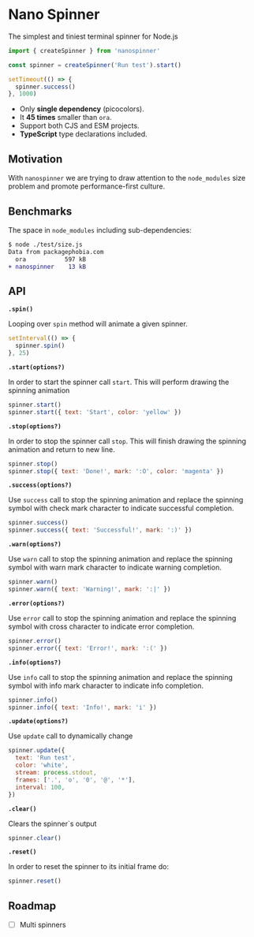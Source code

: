 # Nano Spinner

The simplest and tiniest terminal spinner for Node.js

```js
import { createSpinner } from 'nanospinner'

const spinner = createSpinner('Run test').start()

setTimeout(() => {
  spinner.success()
}, 1000)
```

- Only **single dependency** (picocolors).
- It **45 times** smaller than `ora`.
- Support both CJS and ESM projects.
- **TypeScript** type declarations included.

## Motivation

With `nanospinner` we are trying to draw attention to the `node_modules` size problem and promote performance-first culture.

## Benchmarks

The space in `node_modules` including sub-dependencies:

```diff
$ node ./test/size.js
Data from packagephobia.com
  ora           597 kB
+ nanospinner    13 kB
```

## API
__`.spin()`__

Looping over `spin` method will animate a given spinner.

```js
setInterval(() => {
  spinner.spin()
}, 25)
```

__`.start(options?)`__

In order to start the spinner call `start`. This will perform drawing the spinning animation

```js
spinner.start()
spinner.start({ text: 'Start', color: 'yellow' })
```

__`.stop(options?)`__

In order to stop the spinner call `stop`. This will finish drawing the spinning animation and return to new line.

```js
spinner.stop()
spinner.stop({ text: 'Done!', mark: ':O', color: 'magenta' })
```

__`.success(options?)`__

Use `success` call to stop the spinning animation and replace the spinning symbol with check mark character to indicate successful completion.

```js
spinner.success()
spinner.success({ text: 'Successful!', mark: ':)' })
```

__`.warn(options?)`__

Use `warn` call to stop the spinning animation and replace the spinning symbol with warn mark character to indicate warning completion.

```js
spinner.warn()
spinner.warn({ text: 'Warning!', mark: ':|' })
```

__`.error(options?)`__

Use `error` call to stop the spinning animation and replace the spinning symbol with cross character to indicate error completion.

```js
spinner.error()
spinner.error({ text: 'Error!', mark: ':(' })
```

__`.info(options?)`__

Use `info` call to stop the spinning animation and replace the spinning symbol with info mark character to indicate info completion.

```js
spinner.info()
spinner.info({ text: 'Info!', mark: 'i' })
```

__`.update(options?)`__

Use `update` call to dynamically change

```js
spinner.update({
  text: 'Run test',
  color: 'white',
  stream: process.stdout,
  frames: ['.', 'o', '0', '@', '*'],
  interval: 100,
})
```

__`.clear()`__

Clears the spinner`s output

```js
spinner.clear()
```

__`.reset()`__

In order to reset the spinner to its initial frame do:

```js
spinner.reset()
```

## Roadmap

- [ ] Multi spinners
